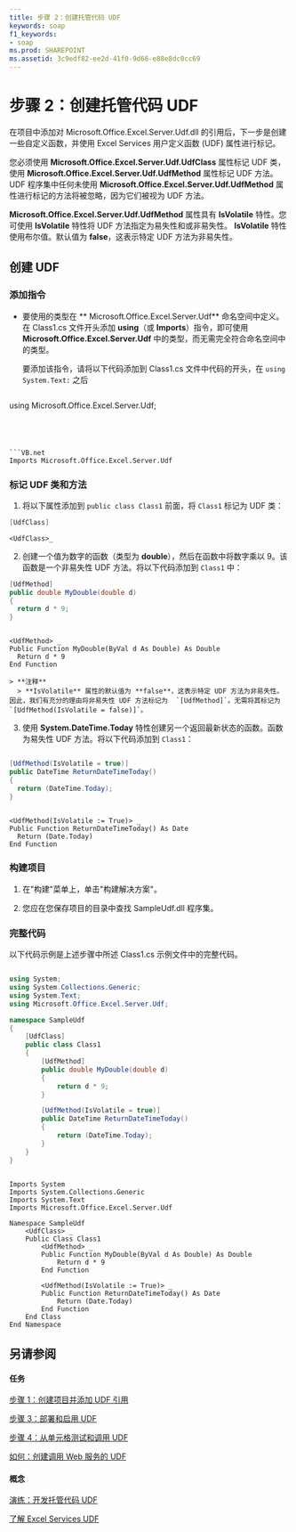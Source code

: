 ```yaml
---
title: 步骤 2：创建托管代码 UDF
keywords: soap
f1_keywords:
- soap
ms.prod: SHAREPOINT
ms.assetid: 3c9edf82-ee2d-41f0-9d66-e88e8dc0cc69
---
```



# 步骤 2：创建托管代码 UDF

在项目中添加对 Microsoft.Office.Excel.Server.Udf.dll 的引用后，下一步是创建一些自定义函数，并使用 Excel Services 用户定义函数 (UDF) 属性进行标记。 
  
    
    

您必须使用 **Microsoft.Office.Excel.Server.Udf.UdfClass** 属性标记 UDF 类，使用 **Microsoft.Office.Excel.Server.Udf.UdfMethod** 属性标记 UDF 方法。
UDF 程序集中任何未使用 **Microsoft.Office.Excel.Server.Udf.UdfMethod** 属性进行标记的方法将被忽略，因为它们被视为 UDF 方法。
  
    
    

 **Microsoft.Office.Excel.Server.Udf.UdfMethod** 属性具有 **IsVolatile** 特性。您可使用 **IsVolatile** 特性将 UDF 方法指定为易失性和或非易失性。 **IsVolatile** 特性使用布尔值。默认值为 **false**，这表示特定 UDF 方法为非易失性。 
## 创建 UDF


### 添加指令


- 要使用的类型在 ** Microsoft.Office.Excel.Server.Udf** 命名空间中定义。在 Class1.cs 文件开头添加 **using**（或 **Imports**）指令，即可使用 **Microsoft.Office.Excel.Server.Udf** 中的类型，而无需完全符合命名空间中的类型。
    
    要添加该指令，请将以下代码添加到 Class1.cs 文件中代码的开头，在  `using System.Text:` 之后
    


  ```cs
  
using Microsoft.Office.Excel.Server.Udf; 
  ```




  ```VB.net
  Imports Microsoft.Office.Excel.Server.Udf
  ```


### 标记 UDF 类和方法


1. 将以下属性添加到  `public class Class1` 前面，将 `Class1` 标记为 UDF 类：
    
  ```cs
  [UdfClass]
  ```


  ```VB.net
  <UdfClass>_
  ```

2. 创建一个值为数字的函数（类型为 **double**），然后在函数中将数字乘以 9。该函数是一个非易失性 UDF 方法。将以下代码添加到  `Class1` 中：
    
  ```cs
  [UdfMethod]
public double MyDouble(double d)
{
    return d * 9;
}
  ```


  ```VB.net
  
<UdfMethod> _
Public Function MyDouble(ByVal d As Double) As Double
    Return d * 9
End Function
  ```


    > **注释**
      > **IsVolatile** 属性的默认值为 **false**，这表示特定 UDF 方法为非易失性。因此，我们有充分的理由将非易失性 UDF 方法标记为  `[UdfMethod]`。无需将其标记为  `[UdfMethod(IsVolatile = false)]`。 
3. 使用 **System.DateTime.Today** 特性创建另一个返回最新状态的函数。函数为易失性 UDF 方法。将以下代码添加到 `Class1`：
    
  ```cs
  
[UdfMethod(IsVolatile = true)]
public DateTime ReturnDateTimeToday()
{
    return (DateTime.Today);
}      
  ```


  ```VB.net
  
<UdfMethod(IsVolatile := True)> _
Public Function ReturnDateTimeToday() As Date
    Return (Date.Today)
End Function
  ```


### 构建项目


1. 在"构建"菜单上，单击"构建解决方案"。
    
  
2. 您应在您保存项目的目录中查找 SampleUdf.dll 程序集。 
    
  

### 完整代码

以下代码示例是上述步骤中所述 Class1.cs 示例文件中的完整代码。
  
    
    

```cs

using System;
using System.Collections.Generic;
using System.Text;
using Microsoft.Office.Excel.Server.Udf;

namespace SampleUdf
{
    [UdfClass]
    public class Class1
    {
        [UdfMethod]
        public double MyDouble(double d)
        {
            return d * 9;
        }  

        [UdfMethod(IsVolatile = true)]
        public DateTime ReturnDateTimeToday()
        {
            return (DateTime.Today);
        }
    }
}
```


```VB.net

Imports System
Imports System.Collections.Generic
Imports System.Text
Imports Microsoft.Office.Excel.Server.Udf

Namespace SampleUdf
    <UdfClass> _
    Public Class Class1
        <UdfMethod> _
        Public Function MyDouble(ByVal d As Double) As Double
            Return d * 9
        End Function

        <UdfMethod(IsVolatile := True)> _
        Public Function ReturnDateTimeToday() As Date
            Return (Date.Today)
        End Function
    End Class
End Namespace
```


## 另请参阅


#### 任务


  
    
    
 [步骤 1：创建项目并添加 UDF 引用](step-1-creating-a-project-and-adding-a-udf-reference.md)
  
    
    
 [步骤 3：部署和启用 UDF](step-3-deploying-and-enabling-udfs.md)
  
    
    
 [步骤 4：从单元格测试和调用 UDF](step-4-testing-and-calling-udfs-from-cells.md)
  
    
    
 [如何：创建调用 Web 服务的 UDF](how-to-create-a-udf-that-calls-a-web-service.md)
#### 概念


  
    
    
 [演练：开发托管代码 UDF](walkthrough-developing-a-managed-code-udf.md)
  
    
    
 [了解 Excel Services UDF](understanding-excel-services-udfs.md)
